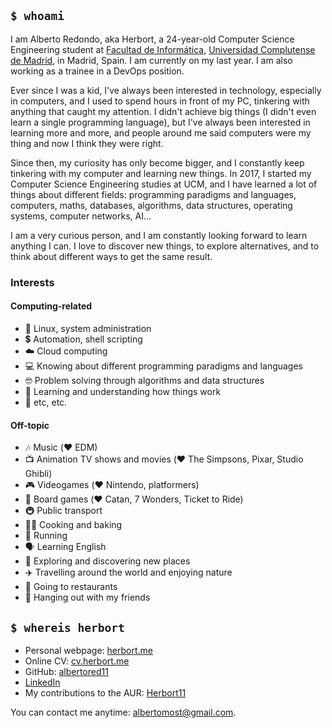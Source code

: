 ## `$ whoami`

I am Alberto Redondo, aka Herbort, a 24-year-old Computer Science Engineering student at [Facultad de Informática](https://informatica.ucm.es/), [Universidad Complutense de Madrid](https://ucm.es/), in Madrid, Spain. I am currently on my last year. I am also working as a trainee in a DevOps position.

Ever since I was a kid, I've always been interested in technology, especially in computers, and I used to spend hours in front of my PC, tinkering with anything that caught my attention. I didn't achieve big things (I didn't even learn a single programming language), but I've always been interested in learning more and more, and people around me said computers were my thing and now I think they were right.

Since then, my curiosity has only become bigger, and I constantly keep tinkering with my computer and learning new things. In 2017, I started my Computer Science Engineering studies at UCM, and I have learned a lot of things about different fields: programming paradigms and languages, computers, maths, databases, algorithms, data structures, operating systems, computer networks, AI...

I am a very curious person, and I am constantly looking forward to learn anything I can. I love to discover new things, to explore alternatives, and to think about different ways to get the same result. 

### Interests

#### Computing-related

* 🐧 Linux, system administration
* 💲 Automation, shell scripting
* ☁️ Cloud computing
* 💻 Knowing about different programming paradigms and languages
* 🤓 Problem solving through algorithms and data structures
* 🧐 Learning and understanding how things work
* 💬 etc, etc.

#### Off-topic

* 🎶 Music (❤️ EDM)
* 📺 Animation TV shows and movies (❤️ The Simpsons, Pixar, Studio Ghibli)
* 🎮 Videogames (❤️ Nintendo, platformers)
* 🎲 Board games (❤️ Catan, 7 Wonders, Ticket to Ride)
* 🚇 Public transport
* 🧑‍🍳 Cooking and baking
* 🏃 Running
* 🗣️ Learning English
* 🚶 Exploring and discovering new places
* ✈️ Travelling around the world and enjoying nature
* 🍜 Going to restaurants
* 🍻 Hanging out with my friends

## `$ whereis herbort`

* Personal webpage: [herbort.me](https://herbort.me)
* Online CV: [cv.herbort.me](https://cv.herbort.me)
* GitHub: [albertored11](https://github.com/albertored11)
* [LinkedIn](https://www.linkedin.com/in/albertoredg/)
* My contributions to the AUR: [Herbort11](https://aur.archlinux.org/packages/?K=Herbort11&SeB=m)

You can contact me anytime: [albertomost@gmail.com](mailto:albertomost@gmail.com).
